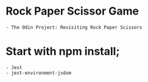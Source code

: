 # Rock Paper Scissor Game

    - The Odin Project: Revisiting Rock Paper Scissors

# Start with npm install;

    - Jest
    - jest-environment-jsdom
